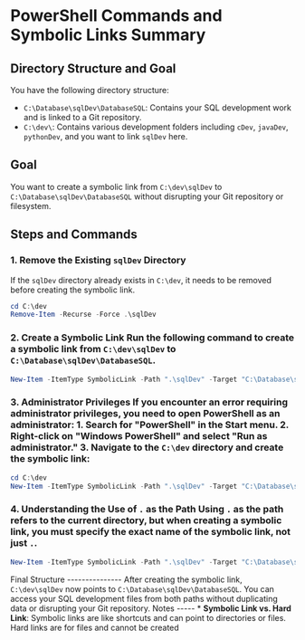 # PowerShell Commands and Symbolic Links Summary

## Directory Structure and Goal

You have the following directory structure:
- `C:\Database\sqlDev\DatabaseSQL`: Contains your SQL development work and is linked to a Git repository.
- `C:\dev\`: Contains various development folders including `cDev`, `javaDev`, `pythonDev`, and you want to link `sqlDev` here.

## Goal
You want to create a symbolic link from `C:\dev\sqlDev` to `C:\Database\sqlDev\DatabaseSQL` without disrupting your Git repository or filesystem.

## Steps and Commands

### 1. Remove the Existing `sqlDev` Directory
If the `sqlDev` directory already exists in `C:\dev`, it needs to be removed before creating the symbolic link.

```powershell
cd C:\dev
Remove-Item -Recurse -Force .\sqlDev
```

### 2\. Create a Symbolic Link Run the following command to create a symbolic link from `C:\dev\sqlDev` to `C:\Database\sqlDev\DatabaseSQL`.

```powershell 
New-Item -ItemType SymbolicLink -Path ".\sqlDev" -Target "C:\Database\sqlDev\DatabaseSQL"
```
### 3\. Administrator Privileges If you encounter an error requiring administrator privileges, you need to open PowerShell as an administrator: 1. Search for "PowerShell" in the Start menu. 2. Right-click on "Windows PowerShell" and select "Run as administrator." 3. Navigate to the `C:\dev` directory and create the symbolic link:

```powershell 
cd C:\dev
New-Item -ItemType SymbolicLink -Path ".\sqlDev" -Target "C:\Database\sqlDev\DatabaseSQL"
```

### 4\. Understanding the Use of `.` as the Path Using `.` as the path refers to the current directory, but when creating a symbolic link, you must specify the exact name of the symbolic link, not just `.`.


```powershell 
New-Item -ItemType SymbolicLink -Path ".\sqlDev" -Target "C:\Database\sqlDev\DatabaseSQL"
```

Final Structure --------------- After creating the symbolic link, `C:\dev\sqlDev` now points to `C:\Database\sqlDev\DatabaseSQL`. You can access your SQL development files from both paths without duplicating data or disrupting your Git repository. Notes ----- * **Symbolic Link vs. Hard Link**: Symbolic links are like shortcuts and can point to directories or files. Hard links are for files and cannot be created 
